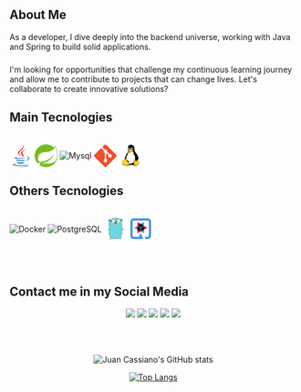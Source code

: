 ## About Me
As a developer, I dive deeply into the backend universe, working with Java and Spring to build solid applications.
###
I'm looking for opportunities that challenge my continuous learning journey and allow me to contribute to projects that can change lives. Let's collaborate to create innovative solutions?

## Main Tecnologies
<div style="display: inline_block"><br>
    <img align="center" alt="Java" height=40" width="40" src="https://raw.githubusercontent.com/devicons/devicon/1119b9f84c0290e0f0b38982099a2bd027a48bf1/icons/java/java-original.svg">
  <img align="center" alt="Spring" height=40" width="40" src="https://raw.githubusercontent.com/devicons/devicon/1119b9f84c0290e0f0b38982099a2bd027a48bf1/icons/spring/spring-original.svg">
   <img align="center" alt="Mysql" height="40" width="40" src="https://cdn.jsdelivr.net/gh/devicons/devicon/icons/mysql/mysql-original.svg">  
   <img align="center" alt="Git" height="40" width="40" src="https://github.com/devicons/devicon/blob/master/icons/git/git-original.svg">
    <img align="center" alt="Linux" height="40" width="40" src="https://github.com/devicons/devicon/blob/master/icons/linux/linux-original.svg">
</div>
  
  ## Others Tecnologies
  <div style="display: inline_block"><br>
    <img align="center" alt="Docker" height=40" width="40" src="https://cdn.jsdelivr.net/gh/devicons/devicon/icons/docker/docker-plain.svg">
    <img align="center" alt="PostgreSQL" height="40" width="40" src="https://cdn.jsdelivr.net/gh/devicons/devicon/icons/postgresql/postgresql-plain.svg">
    <img align="center" alt="Golang" height="40" width="40" src="https://github.com/devicons/devicon/blob/master/icons/go/go-original.svg">
    <img align="center" alt="Quarkus" height="40" width="40" src="https://github.com/devicons/devicon/blob/master/icons/quarkus/quarkus-original.svg">                                    
</div>

<br><br>

## Contact me in my Social Media

<div align="center"> 
 <a href="https://bit.ly/3zmaiAS" target="_blank"><img src="https://img.shields.io/badge/WhatsApp-25D366?style=for-the-badge&logo=whatsapp&logoColor=white" target="_blank"></a> 
  <a href="mailto:juancassiano@hotmail.com"><img src="https://img.shields.io/badge/Microsoft_Outlook-0078D4?style=for-the-badge&logo=microsoft-outlook&logoColor=white" target="_blank"></a>
   <a href="https://www.linkedin.com/in/juan-cassiano/" target="_blank"><img src="https://img.shields.io/badge/-LinkedIn-%230077B5?style=for-the-badge&logo=linkedin&logoColor=white" target="_blank"></a> 
      <a href="https://twitter.com/forgetMyNamezz" target="_blank"><img src="https://img.shields.io/badge/Twitter-1DA1F2?style=for-the-badge&logo=twitter&logoColor=white" target="_blank"></a> 
      <a href="https://dev.to/juancassiano" target="_blank"><img src="https://img.shields.io/badge/dev.to-0A0A0A?style=for-the-badge&logo=devdotto&logoColor=white" target="_blank"></a>
 </div>
  
 <br><br>
 
 
<div align="center">

![Juan Cassiano's GitHub stats](https://github-readme-stats.vercel.app/api?username=juancassiano&count_private=true&show_icons=true&theme=tokyonight)
  
[![Top Langs](https://github-readme-stats.vercel.app/api/top-langs/?username=juancassiano&layout=compact&theme=tokyonight)](https://github.com/juancassiano/github-readme-stats)

</div>
